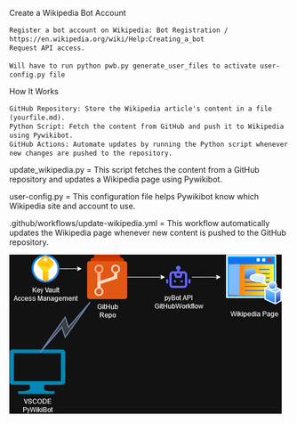 Create a Wikipedia Bot Account

    Register a bot account on Wikipedia: Bot Registration / https://en.wikipedia.org/wiki/Help:Creating_a_bot
    Request API access.

    Will have to run python pwb.py generate_user_files to activate user-config.py file

How It Works

    GitHub Repository: Store the Wikipedia article's content in a file (yourfile.md).
    Python Script: Fetch the content from GitHub and push it to Wikipedia using Pywikibot.
    GitHub Actions: Automate updates by running the Python script whenever new changes are pushed to the repository.

update_wikipedia.py = This script fetches the content from a GitHub repository and updates a Wikipedia page using Pywikibot.

user-config.py = This configuration file helps Pywikibot know which Wikipedia site and account to use.

.github/workflows/update-wikipedia.yml = This workflow automatically updates the Wikipedia page whenever new content is pushed to the GitHub repository.

![alt text](https://github.com/BekeAtGithub/wikiDemo/blob/main/GitHub%20pyWiki%20Diagram.jpg)
